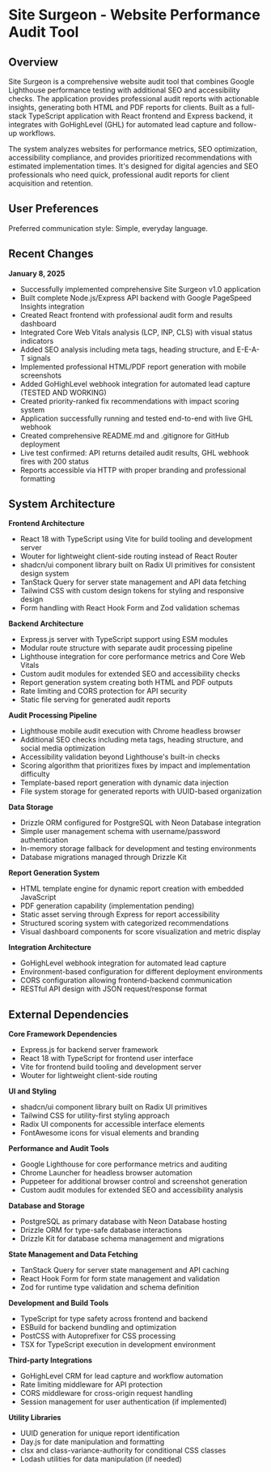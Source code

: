 # Site Surgeon - Website Performance Audit Tool

## Overview

Site Surgeon is a comprehensive website audit tool that combines Google Lighthouse performance testing with additional SEO and accessibility checks. The application provides professional audit reports with actionable insights, generating both HTML and PDF reports for clients. Built as a full-stack TypeScript application with React frontend and Express backend, it integrates with GoHighLevel (GHL) for automated lead capture and follow-up workflows.

The system analyzes websites for performance metrics, SEO optimization, accessibility compliance, and provides prioritized recommendations with estimated implementation times. It's designed for digital agencies and SEO professionals who need quick, professional audit reports for client acquisition and retention.

## User Preferences

Preferred communication style: Simple, everyday language.

## Recent Changes

**January 8, 2025**
- Successfully implemented comprehensive Site Surgeon v1.0 application
- Built complete Node.js/Express API backend with Google PageSpeed Insights integration
- Created React frontend with professional audit form and results dashboard
- Integrated Core Web Vitals analysis (LCP, INP, CLS) with visual status indicators
- Added SEO analysis including meta tags, heading structure, and E-E-A-T signals
- Implemented professional HTML/PDF report generation with mobile screenshots
- Added GoHighLevel webhook integration for automated lead capture (TESTED AND WORKING)
- Created priority-ranked fix recommendations with impact scoring system
- Application successfully running and tested end-to-end with live GHL webhook
- Created comprehensive README.md and .gitignore for GitHub deployment
- Live test confirmed: API returns detailed audit results, GHL webhook fires with 200 status
- Reports accessible via HTTP with proper branding and professional formatting

## System Architecture

**Frontend Architecture**
- React 18 with TypeScript using Vite for build tooling and development server
- Wouter for lightweight client-side routing instead of React Router
- shadcn/ui component library built on Radix UI primitives for consistent design system
- TanStack Query for server state management and API data fetching
- Tailwind CSS with custom design tokens for styling and responsive design
- Form handling with React Hook Form and Zod validation schemas

**Backend Architecture**  
- Express.js server with TypeScript support using ESM modules
- Modular route structure with separate audit processing pipeline
- Lighthouse integration for core performance metrics and Core Web Vitals
- Custom audit modules for extended SEO and accessibility checks
- Report generation system creating both HTML and PDF outputs
- Rate limiting and CORS protection for API security
- Static file serving for generated audit reports

**Audit Processing Pipeline**
- Lighthouse mobile audit execution with Chrome headless browser
- Additional SEO checks including meta tags, heading structure, and social media optimization
- Accessibility validation beyond Lighthouse's built-in checks
- Scoring algorithm that prioritizes fixes by impact and implementation difficulty
- Template-based report generation with dynamic data injection
- File system storage for generated reports with UUID-based organization

**Data Storage**
- Drizzle ORM configured for PostgreSQL with Neon Database integration
- Simple user management schema with username/password authentication
- In-memory storage fallback for development and testing environments
- Database migrations managed through Drizzle Kit

**Report Generation System**
- HTML template engine for dynamic report creation with embedded JavaScript
- PDF generation capability (implementation pending)
- Static asset serving through Express for report accessibility
- Structured scoring system with categorized recommendations
- Visual dashboard components for score visualization and metric display

**Integration Architecture**
- GoHighLevel webhook integration for automated lead capture
- Environment-based configuration for different deployment environments
- CORS configuration allowing frontend-backend communication
- RESTful API design with JSON request/response format

## External Dependencies

**Core Framework Dependencies**
- Express.js for backend server framework
- React 18 with TypeScript for frontend user interface
- Vite for frontend build tooling and development server
- Wouter for lightweight client-side routing

**UI and Styling**
- shadcn/ui component library built on Radix UI primitives
- Tailwind CSS for utility-first styling approach
- Radix UI components for accessible interface elements
- FontAwesome icons for visual elements and branding

**Performance and Audit Tools**
- Google Lighthouse for core performance metrics and auditing
- Chrome Launcher for headless browser automation
- Puppeteer for additional browser control and screenshot generation
- Custom audit modules for extended SEO and accessibility analysis

**Database and Storage**
- PostgreSQL as primary database with Neon Database hosting
- Drizzle ORM for type-safe database interactions
- Drizzle Kit for database schema management and migrations

**State Management and Data Fetching**
- TanStack Query for server state management and API caching
- React Hook Form for form state management and validation
- Zod for runtime type validation and schema definition

**Development and Build Tools**
- TypeScript for type safety across frontend and backend
- ESBuild for backend bundling and optimization
- PostCSS with Autoprefixer for CSS processing
- TSX for TypeScript execution in development environment

**Third-party Integrations**
- GoHighLevel CRM for lead capture and workflow automation
- Rate limiting middleware for API protection
- CORS middleware for cross-origin request handling
- Session management for user authentication (if implemented)

**Utility Libraries**
- UUID generation for unique report identification
- Day.js for date manipulation and formatting
- clsx and class-variance-authority for conditional CSS classes
- Lodash utilities for data manipulation (if needed)